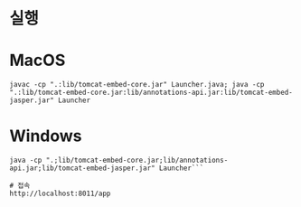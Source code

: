 # 실행

# MacOS
`javac -cp ".:lib/tomcat-embed-core.jar" Launcher.java; java -cp ".:lib/tomcat-embed-core.jar:lib/annotations-api.jar:lib/tomcat-embed-jasper.jar" Launcher`

# Windows
```javac -cp ".;lib/tomcat-embed-core.jar" Launcher.java
java -cp ".;lib/tomcat-embed-core.jar;lib/annotations-api.jar;lib/tomcat-embed-jasper.jar" Launcher```

# 접속 
http://localhost:8011/app